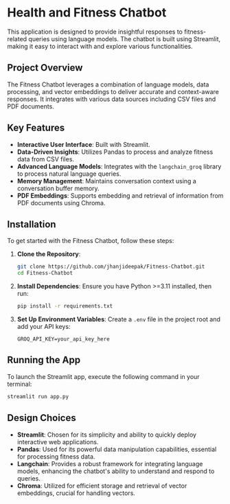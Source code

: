 # Health and Fitness Chatbot

This application is designed to provide insightful responses to fitness-related queries using language models. The chatbot is built using Streamlit, making it easy to interact with and explore various functionalities.

## Project Overview

The Fitness Chatbot leverages a combination of language models, data processing, and vector embeddings to deliver accurate and context-aware responses. It integrates with various data sources including CSV files and PDF documents.

## Key Features

- **Interactive User Interface**: Built with Streamlit.
- **Data-Driven Insights**: Utilizes Pandas to process and analyze fitness data from CSV files.
- **Advanced Language Models**: Integrates with the `langchain_groq` library to process natural language queries.
- **Memory Management**: Maintains conversation context using a conversation buffer memory.
- **PDF Embeddings**: Supports embedding and retrieval of information from PDF documents using Chroma.

## Installation

To get started with the Fitness Chatbot, follow these steps:

1. **Clone the Repository**: 
   ```bash
   git clone https://github.com/jhanjideepak/Fitness-Chatbot.git
   cd Fitness-Chatbot
   ```

2. **Install Dependencies**: 
   Ensure you have Python >=3.11 installed, then run:
   ```bash
   pip install -r requirements.txt
   ```

3. **Set Up Environment Variables**: 
   Create a `.env` file in the project root and add your API keys:
   ```
   GROQ_API_KEY=your_api_key_here
   ```

## Running the App

To launch the Streamlit app, execute the following command in your terminal:
```bash
streamlit run app.py
```

## Design Choices

- **Streamlit**: Chosen for its simplicity and ability to quickly deploy interactive web applications.
- **Pandas**: Used for its powerful data manipulation capabilities, essential for processing fitness data.
- **Langchain**: Provides a robust framework for integrating language models, enhancing the chatbot's ability to understand and respond to queries.
- **Chroma**: Utilized for efficient storage and retrieval of vector embeddings, crucial for handling vectors.

